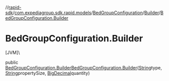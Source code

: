 //[rapid-sdk](../../../../index.md)/[com.expediagroup.sdk.rapid.models](../../index.md)/[BedGroupConfiguration](../index.md)/[Builder](index.md)/[BedGroupConfiguration.Builder](-bed-group-configuration.-builder.md)

# BedGroupConfiguration.Builder

[JVM]\

public [BedGroupConfiguration.Builder](index.md)[BedGroupConfiguration.Builder](-bed-group-configuration.-builder.md)([String](https://docs.oracle.com/javase/8/docs/api/java/lang/String.html)type, [String](https://docs.oracle.com/javase/8/docs/api/java/lang/String.html)propertySize, [BigDecimal](https://docs.oracle.com/javase/8/docs/api/java/math/BigDecimal.html)quantity)
